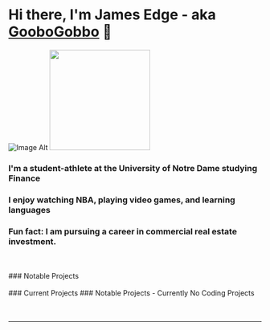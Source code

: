 # Hi there, I'm James Edge - aka [GooboGobbo][website] 👋
![Image Alt](https://github.com/GooboGobbo/GooboGobbo/blob/main/Headshot%20Best%201%20(1).png)
<img src="https://github.com/GooboGobbo/GooboGobbo/blob/main/Headshot%20Best%201%20(1).png" width="200"/>
### I'm a student-athlete at the University of Notre Dame studying Finance
### I enjoy watching NBA, playing video games, and learning languages
### Fun fact: I am pursuing a career in commercial real estate investment.
<br />
<br />
### Notable Projects
<br />
<br />
### Current Projects
### Notable Projects
- Currently No Coding Projects

<br />
<br />
<br />

---

[website]: https://www.linkedin.com/in/jamesdedge/

